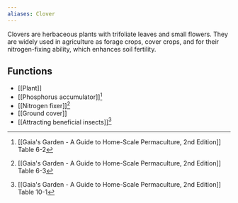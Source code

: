 ```yaml
---
aliases: Clover
---
```

Clovers are herbaceous plants with trifoliate leaves and small flowers. They are widely used in agriculture as forage crops, cover crops, and for their nitrogen-fixing ability, which enhances soil fertility.

## Functions
- [[Plant]]
- [[Phosphorus accumulator]][^1]
- [[Nitrogen fixer]][^2]
- [[Ground cover]]
- [[Attracting beneficial insects]][^3]

[^1]: [[Gaia's Garden - A Guide to Home-Scale Permaculture, 2nd Edition]] Table 6-2
[^2]: [[Gaia's Garden - A Guide to Home-Scale Permaculture, 2nd Edition]] Table 6-3
[^3]: [[Gaia's Garden - A Guide to Home-Scale Permaculture, 2nd Edition]] Table 10-1
